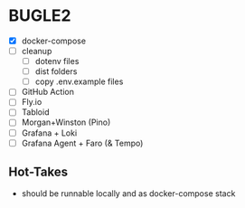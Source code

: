 # BUGLE2

- [x] docker-compose
- [ ] cleanup
  - [ ] dotenv files
  - [ ] dist folders
  - [ ] copy .env.example files
- [ ] GitHub Action
- [ ] Fly.io
- [ ] Tabloid
- [ ] Morgan+Winston (Pino)
- [ ] Grafana + Loki
- [ ] Grafana Agent + Faro (& Tempo)

## Hot-Takes

- should be runnable locally and as docker-compose stack
